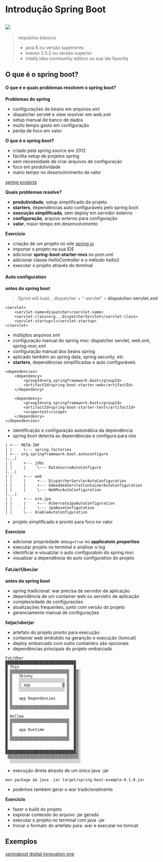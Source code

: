 # Introdução Spring Boot
![](https://img.shields.io/badge/tutor-Rodrigo_Peleias.-informational?style=flat&logoColor=white&color=cdcdcd)
---

> requisitos básicos
> * java 8 ou versão superiores
> * maven 3.5.2 ou versão superior
> * intellij idea community edition ou sua ide favorita

## O que é o spring boot?

#### O que é e quais problemas resolvem o spring boot?

**Problemas do spring**
* configurações de beans em arquivos.xml
* dispatcher servlet e view resolver em web.xml
* setup manual de banco de dados
* muito tempo gasto em configuração
* perda de foco em valor

**O que é o spring boot?**
* criado pela spring source em 2012
* facilita setup de projetos spring
* sem necessidade de criar arquivos de configuração
* foco em produtividade
* mairo tempo no desenvolvimento de valor

[spring projects](https://i0.wp.com/www.zoltanraffai.com/blog/wp-content/uploads/2018/07/what-is-spring-boot.png?w=1033&ssl=1)

**Quais problemas resolve?**
* **produtividade**, setup simplificado de projeto
* **starters**, dependências auto configuráveis pelo spring boot
* **execução simplificada**, sem deploy em servidor externo
* **configuração**, arquivo externo para configuração
* **valor**, maior tempo em desenvolvimento


**Exercício**

* criação de um projeto no site [spring io](http://start.spring.io)
* importar o projeto na sua IDE
* adicionar **spring-boot-starter-mvs** no pom.xml
* adicionar classe *HelloController* e o método *hello()*
* executar o projeto através do terminal


#### Auto configuration
**antes do spring boot**

> Sprint will load...
> dispatcher + "-servlet" = **dispatcher-servlet.xml**

```
<servlet>
    <servlet-name>dispatcher</servlet-name>
    <servlet-class>org...DispatcherServlet</servlet-class>
    <servlet-startup>l</servlet-startup>
</servlet>
```

* múltiplos arquivos xml
* configuração manual do spring mvc: dispatcher servlet, web.xml, spring-mvc.xml
* configuração manual dos beans spring
* aplicado também ao spring data, spring security, etc
* **starters**, dependências simplificadas e auto configuráveis
```
<dependencies>
    <dependency>
        <groupId>org.springframework.boot</groupId>
        <artifactId>spring-boot-starter-web</artifactId>
    </dependency>

    <dependency>
        <groupId>org.springframework.boot</groupId>
        <artifactId>spring-boot-starter-test</artifactId>
        <scope>test</scope>
    </dependency>
</dependencies>
```
* identificação e configuração automática da dependência
* spring boot detecta as dependências e configura para nós
```
| +--- META-INF
| |     \--- spring.factories
| +--- org.springframework.boot.autoconfigure
(...)
| |     +--- jdbc
| |     |     \--- DataSourceAutoConfigure
(...)
| |     +--- web
| |     |     +--- DispatcherServlerAutoConfiguration
| |     |     +--- EmbeddedServletContainerAutoConfiguration
| |     |     \--- WebMvcAutoConfiguration
(...)
| |     +--- orm.jpa
| |     |     +--- HibernateJpaAutoConfiguration
| |     |     \--- JpaBaseConfiguration
| |     \--- EnableAutoConfiguration
```
* projeto simplificado e pronto para foco no valor



**Exercício**

* adicionar propriedade `debug=true` no **applicatoin.properties**
* executar projeto no terminal e analisar o log
* identificar e visualziar o auto configuratoin do spring mvc
* visualizar a dependência do auto configuration do projeto

#### FatJar/UberJar
**antes do spring boot**
* spring tradicional: war precisa de servidor de aplicação
* dependência de um container web ou servidro de aplicação
* complexisdade de configurações
* atualizações frequentes, junto com versão do projeto
* gerenciamento manual de configurações

**fatjar/uberjar**
* artefato do projeto pronto para execução
* container web embutido na geranção e execução (tomcat)
* deploy embarcado com outro containers são opcionais
* dependências principais do projeto embarcado

```
Fat/Uber
▓▓▓▓▓▓▓▓▓▓▓▓▓▓▓▓▓▓▓▓▓▓▓▓▓▓▓▓▓▓▓
▓ Thin                        ▓
▓ ▒▒▒▒▒▒▒▒▒▒▒▒▒▒▒▒▒▒▒▒▒▒▒▒▒▒  ▓▒░
▓ ▒   Skinny               ▒  ▓▒░
▓ ▒   ░░░░░░░░░░░░░░░░░░░░ ▒  ▓▒░
▓ ▒   ░ app              ▒ ▒  ▓▒░
▓ ▒   ░░░░░░░░░░░░░░░░░░░░ ▒  ▓▒░
▓ ▒                        ▒  ▓▒░
▓ ▒   app Dependencies     ▒  ▓▒░
▓ ▒                        ▒  ▓▒░
▓ ▒▒▒▒▒▒▒▒▒▒▒▒▒▒▒▒▒▒▒▒▒▒▒▒▒▒  ▓▒░
▓                             ▓▒░
▓ Hollow                      ▓▒░
▓ ▒▒▒▒▒▒▒▒▒▒▒▒▒▒▒▒▒▒▒▒▒▒▒▒▒▒  ▓▒░
▓ ▒                        ▒  ▓▒░
▓ ▒   app Runtime          ▒  ▓▒░
▓ ▒                        ▒  ▓▒░
▓ ▒▒▒▒▒▒▒▒▒▒▒▒▒▒▒▒▒▒▒▒▒▒▒▒▒▒  ▓▒░
▓                             ▓▒░
▓                             ▓▒░
▓▓▓▓▓▓▓▓▓▓▓▓▓▓▓▓▓▓▓▓▓▓▓▓▓▓▓▓▓▓▓▒░
 ▒▒▒▒▒▒▒▒▒▒▒▒▒▒▒▒▒▒▒▒▒▒▒▒▒▒▒▒▒▒▒░
  ░░░░░░░░░░░░░░░░░░░░░░░░░░░░░░░
```
* execução direta através de um único java -jar
```
mvn package && java -jar target/spring-boot-example-0.1.0.jar
```
* podemos também gerar o war tradicionalmente

**Exercício**

* fazer o build do projeto
* explorar conteúdo do arquivo .jar gerado
* executar o projeto no terminal com java -jar
* trocar o formato do artefato para .war e executar no tomcat

## Exemplos
[springboot digital innovation one](http://github.com/rpeleias/springboot_digital_innovation_one)